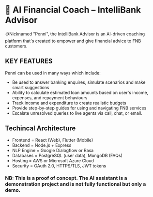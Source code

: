 # 📘 AI Financial Coach – IntelliBank Advisor

🪙Nicknamed "Penni", the IntelliBank Advisor is an AI-driven coaching platform that's created to empower and give financial advice to FNB customers. 

## KEY FEATURES

Penni can be used in many ways which include:

- Be used to answer banking enquires, simulate scenarios and make smart suggestions
- Ability to calculate estimated loan amounts based on user's income, expenses, and repayment behaviours
- Track income and expenditure to create realistic budgets
- Provide step-by-step guides for using and navigating FNB services
- Escalate unresolved queries to live agents via call, chat, or email.

## Techincal Architecture
- Frontend = React (Web), Flutter (Mobile)
- Backend = Node.js + Express
- NLP Engine = Google Dialogflow or Rasa
- Databases = PostgreSQL (user data), MongoDB (FAQs)
- Hosting = AWS or Microsoft Azure Cloud
- Security = OAuth 2.0, HTTPS/TLS, JWT tokens

### NB: This is a proof of concept. The AI assistant is a demonstration project and is not fully functional but only a demo.
